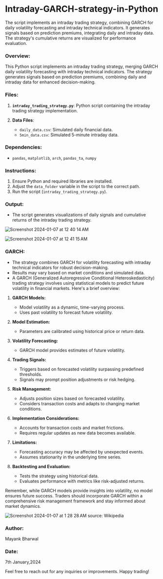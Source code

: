 # Intraday-GARCH-strategy-in-Python
The script implements an intraday trading strategy, combining GARCH for daily volatility forecasting and intraday technical indicators. It generates signals based on prediction premiums, integrating daily and intraday data. The strategy's cumulative returns are visualized for performance evaluation.



### Overview:
This Python script implements an intraday trading strategy, merging GARCH daily volatility forecasting with intraday technical indicators. The strategy generates signals based on prediction premiums, combining daily and intraday data for enhanced decision-making.


### Files:
1. **`intraday_trading_strategy.py`**: Python script containing the intraday trading strategy implementation.

2. **Data Files**:
   - `daily_data.csv`: Simulated daily financial data.
   - `5min_data.csv`: Simulated 5-minute intraday data.

### Dependencies:
- `pandas`, `matplotlib`, `arch`, `pandas_ta`, `numpy`

### Instructions:
1. Ensure Python and required libraries are installed.
2. Adjust the `data_folder` variable in the script to the correct path.
3. Run the script (`intraday_trading_strategy.py`).

### Output:
- The script generates visualizations of daily signals and cumulative returns of the intraday trading strategy.

![Screenshot 2024-01-07 at 12 40 14 AM](https://github.com/mayank-bharwal/Intraday-GARCH-strategy-in-Python/assets/119955673/16e51cde-f4a8-43a0-a2b6-35b8f803b91b)


![Screenshot 2024-01-07 at 12 41 15 AM](https://github.com/mayank-bharwal/Intraday-GARCH-strategy-in-Python/assets/119955673/5b2bbe4e-717a-439f-b75d-f1ac65b27127)


### GARCH:
- The strategy combines GARCH for volatility forecasting with intraday technical indicators for robust decision-making.
- Results may vary based on market conditions and simulated data.
- A GARCH (Generalized Autoregressive Conditional Heteroskedasticity) trading strategy involves using statistical models to predict future volatility in financial markets. Here's a brief overview:

1. **GARCH Models:**
   - Model volatility as a dynamic, time-varying process.
   - Uses past volatility to forecast future volatility.

2. **Model Estimation:**
   - Parameters are calibrated using historical price or return data.

3. **Volatility Forecasting:**
   - GARCH model provides estimates of future volatility.

4. **Trading Signals:**
   - Triggers based on forecasted volatility surpassing predefined thresholds.
   - Signals may prompt position adjustments or risk hedging.

5. **Risk Management:**
   - Adjusts position sizes based on forecasted volatility.
   - Considers transaction costs and adapts to changing market conditions.

6. **Implementation Considerations:**
   - Accounts for transaction costs and market frictions.
   - Requires regular updates as new data becomes available.

7. **Limitations:**
   - Forecasting accuracy may be affected by unexpected events.
   - Assumes stationarity in the underlying time series.

8. **Backtesting and Evaluation:**
   - Tests the strategy using historical data.
   - Evaluates performance with metrics like risk-adjusted returns.

Remember, while GARCH models provide insights into volatility, no model ensures future success. Traders should incorporate GARCH within a comprehensive risk management framework and stay informed about market dynamics.

![Screenshot 2024-01-07 at 1 28 28 AM](https://github.com/mayank-bharwal/Intraday-GARCH-strategy-in-Python/assets/119955673/517eaee0-75dd-4bdd-a2fe-ab4b1b47d96e)
source: Wikipedia



### Author:
Mayank Bharwal

### Date:
7th January,2024

Feel free to reach out for any inquiries or improvements. 
Happy trading!

